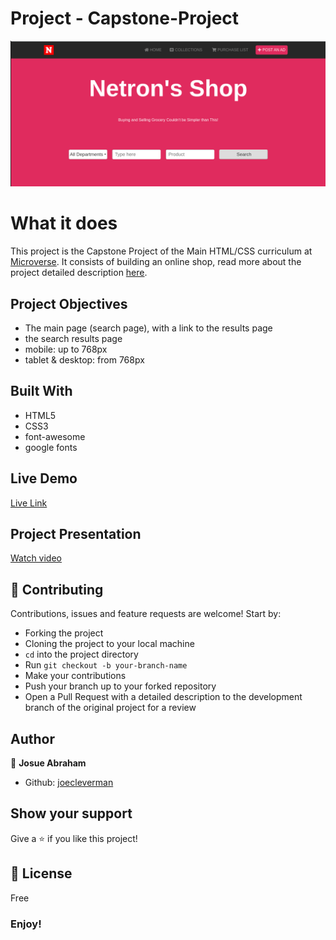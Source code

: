 # Project - Capstone-Project

![screenshot](assets/images/image3.png)

# What it does

This project is the Capstone Project of the Main HTML/CSS curriculum at [Microverse](https://www.microverse.org/). It consists of building an online shop,
read more about the project detailed description [here](https://www.notion.so/HTML-CSS-capstone-project-Online-shop-for-electronics-a3dbffab0c744c33b70001a79876edde).

## Project Objectives

- The main page (search page), with a link to the results page
- the search results page
- mobile: up to 768px
- tablet & desktop: from 768px

## Built With

- HTML5
- CSS3
- font-awesome
- google fonts

## Live Demo

[Live Link](https://rawcdn.githack.com/Joecleverman/capstorne-project/eef9643409548e87bd75ac805e45f79fda9a13e0/index.html)

## Project Presentation

[Watch video](https://www.loom.com/share/bd93bf4401db44b78077a3a550205d3e)

## 🤝 Contributing

Contributions, issues and feature requests are welcome! Start by:

- Forking the project
- Cloning the project to your local machine
- `cd` into the project directory
- Run `git checkout -b your-branch-name`
- Make your contributions
- Push your branch up to your forked repository
- Open a Pull Request with a detailed description to the development branch of the original project for a review

## Author

👤 **Josue Abraham**

- Github: [joecleverman](https://github.com/joecleverman)

## Show your support

Give a ⭐️ if you like this project!

## 📝 License

Free

### Enjoy!

